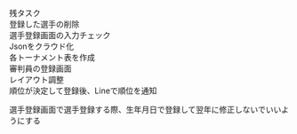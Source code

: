 残タスク<br/>
登録した選手の削除<br/>
選手登録画面の入力チェック<br/>
Jsonをクラウド化<br/>
各トーナメント表を作成<br/>
審判員の登録画面<br/>
レイアウト調整<br/>
順位が決定して登録後、Lineで順位を通知<br/>



選手登録画面で選手登録する際、生年月日で登録して翌年に修正しないでいいようにする
